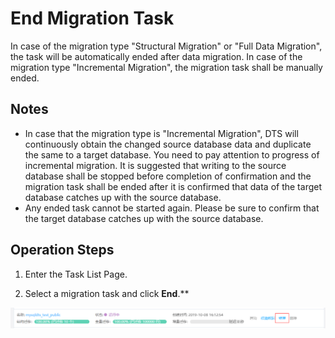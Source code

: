 # End Migration Task

In case of the migration type "Structural Migration" or "Full Data Migration", the task will be automatically ended after data migration. In case of the migration type "Incremental Migration", the migration task shall be manually ended.

## Notes

- In case that the migration type is "Incremental Migration", DTS will continuously obtain the changed source database data and duplicate the same to a target database. You need to pay attention to progress of incremental migration. It is suggested that writing to the source database shall be stopped before completion of confirmation and the migration task shall be ended after it is confirmed that data of the target database catches up with the source database.
- Any ended task cannot be started again. Please be sure to confirm that the target database catches up with the source database.

## Operation Steps

1. Enter the Task List Page.

2. Select a migration task and click **End**.**

![1571223249585](../../../../../image/Data-Transmission-Service/dts-007.png)



